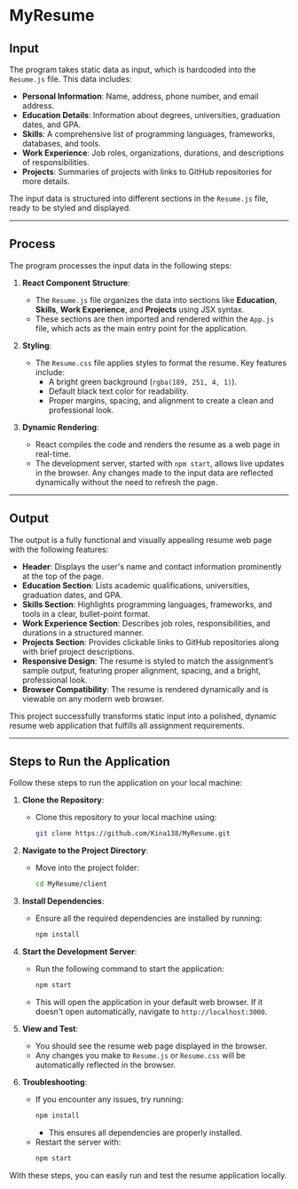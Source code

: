 # MyResume

## Input
The program takes static data as input, which is hardcoded into the `Resume.js` file. This data includes:
- **Personal Information**: Name, address, phone number, and email address.
- **Education Details**: Information about degrees, universities, graduation dates, and GPA.
- **Skills**: A comprehensive list of programming languages, frameworks, databases, and tools.
- **Work Experience**: Job roles, organizations, durations, and descriptions of responsibilities.
- **Projects**: Summaries of projects with links to GitHub repositories for more details.

The input data is structured into different sections in the `Resume.js` file, ready to be styled and displayed.

---

## Process
The program processes the input data in the following steps:

1. **React Component Structure**:
   - The `Resume.js` file organizes the data into sections like **Education**, **Skills**, **Work Experience**, and **Projects** using JSX syntax.
   - These sections are then imported and rendered within the `App.js` file, which acts as the main entry point for the application.

2. **Styling**:
   - The `Resume.css` file applies styles to format the resume. Key features include:
     - A bright green background (`rgba(189, 251, 4, 1)`).
     - Default black text color for readability.
     - Proper margins, spacing, and alignment to create a clean and professional look.

3. **Dynamic Rendering**:
   - React compiles the code and renders the resume as a web page in real-time.
   - The development server, started with `npm start`, allows live updates in the browser. Any changes made to the input data are reflected dynamically without the need to refresh the page.

---

## Output
The output is a fully functional and visually appealing resume web page with the following features:
- **Header**: Displays the user's name and contact information prominently at the top of the page.
- **Education Section**: Lists academic qualifications, universities, graduation dates, and GPA.
- **Skills Section**: Highlights programming languages, frameworks, and tools in a clear, bullet-point format.
- **Work Experience Section**: Describes job roles, responsibilities, and durations in a structured manner.
- **Projects Section**: Provides clickable links to GitHub repositories along with brief project descriptions.
- **Responsive Design**: The resume is styled to match the assignment’s sample output, featuring proper alignment, spacing, and a bright, professional look.
- **Browser Compatibility**: The resume is rendered dynamically and is viewable on any modern web browser.

This project successfully transforms static input into a polished, dynamic resume web application that fulfills all assignment requirements.

---

## Steps to Run the Application
Follow these steps to run the application on your local machine:

1. **Clone the Repository**:
   - Clone this repository to your local machine using:
     ```bash
     git clone https://github.com/Kina138/MyResume.git
     ```

2. **Navigate to the Project Directory**:
   - Move into the project folder:
     ```bash
     cd MyResume/client
     ```

3. **Install Dependencies**:
   - Ensure all the required dependencies are installed by running:
     ```bash
     npm install
     ```

4. **Start the Development Server**:
   - Run the following command to start the application:
     ```bash
     npm start
     ```
   - This will open the application in your default web browser. If it doesn't open automatically, navigate to `http://localhost:3000`.

5. **View and Test**:
   - You should see the resume web page displayed in the browser.
   - Any changes you make to `Resume.js` or `Resume.css` will be automatically reflected in the browser.

6. **Troubleshooting**:
   - If you encounter any issues, try running:
     ```bash
     npm install
     ```
     - This ensures all dependencies are properly installed.
   - Restart the server with:
     ```bash
     npm start
     ```

With these steps, you can easily run and test the resume application locally.

